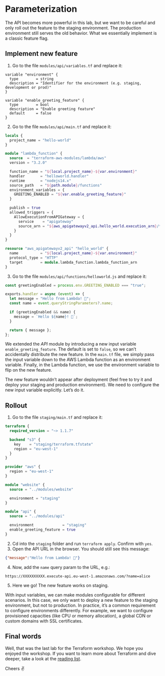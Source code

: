 # Parameterization

The API becomes more powerful in this lab, but we want to be careful and only roll out the feature to the staging environment. The production environment still serves the old behavior. What we essentially implement is a classic feature flag.

## Implement new feature

1. Go to the file `modules/api/variables.tf` and replace it:
  ```
  variable "environment" {
    type        = string
    description = "Identifier for the environment (e.g. staging, development or prod)"
  }

  variable "enable_greeting_feature" {
    type        = bool
    description = "Enable greeting feature"
    default     = false
  }
  ```
2. Go to the file `modules/api/main.tf` and replace it:
  ```tf
  locals {
    project_name = "hello-world"
  }

  module "lambda_function" {
    source  = "terraform-aws-modules/lambda/aws"
    version = "3.2.0"

    function_name = "${local.project_name}-${var.environment}"
    handler       = "helloworld.handler"
    runtime       = "nodejs14.x"
    source_path   = "${path.module}/functions"
    environment_variables = {
      GREETING_ENABLED = "${var.enable_greeting_feature}"
    }

    publish = true
    allowed_triggers = {
      AllowExecutionFromAPIGateway = {
        service    = "apigateway"
        source_arn = "${aws_apigatewayv2_api.hello_world.execution_arn}/*/*"
      }
    }
  }

  resource "aws_apigatewayv2_api" "hello_world" {
    name          = "${local.project_name}-${var.environment}"
    protocol_type = "HTTP"
    target        = module.lambda_function.lambda_function_arn
  }
  ```
3. Go to the file `modules/api/functions/helloworld.js` and replace it:
  ```js
  const greetingEnabled = process.env.GREETING_ENABLED === "true";

  exports.handler = async (event) => {  
    let message = "Hello from Lambda! 👋";
    const name = event.queryStringParameters?.name;

    if (greetingEnabled && name) {
      message = `Hello ${name}! 👋`;
    }

    return { message };
  };
  ```

We extended the *API* module by introducing a new input variable `enable_greeting_feature`. The default is set to `false`, so we can’t accidentally distribute the new feature. In the `main.tf` file, we simply pass the input variable down to the AWS Lambda function as an environment variable. Finally, in the Lambda function, we use the environment variable to flip on the new feature.

The new feature wouldn’t appear after deployment (feel free to try it and deploy your staging and production environment). We need to configure the new input variable explicitly. Let’s do it.

## Rollout

1. Go to the file `staging/main.tf` and replace it:
  ```tf
  terraform {
    required_version = "~> 1.1.7"

    backend "s3" {
      key    = "staging/terraform.tfstate"
      region = "eu-west-1"
    }
  }

  provider "aws" {
    region = "eu-west-1"
  }

  module "website" {
    source = "../modules/website"

    environment = "staging"
  }

  module "api" {
    source = "../modules/api"

    environment             = "staging"
    enable_greeting_feature = true
  }
  ```
2. Cd into the `staging` folder and run `terraform apply`. Confirm with `yes`.
3. Open the API URL in the browser. You should still see this message:
  ```json
  {"message":"Hello from Lambda! 👋"}
  ```
4. Now, add the `name` query param to the URL, e.g.:
  ```
  https://XXXXXXXXXX.execute-api.eu-west-1.amazonaws.com/?name=alice
  ```
5. Here we go! The new feature works on staging.

With input variables, we can make modules configurable for different scenarios. In this case, we only want to deploy a new feature to the staging environment, but not to production. In practice, it’s a common requirement to configure environments differently. For example, we want to configure provisioned capacities (like CPU or memory allocation), a global CDN or custom domains with SSL certificates.

## Final words

Well, that was the last lab for the Terraform workshop. We hope you enjoyed the workshop. If you want to learn more about Terraform and dive deeper, take a look at the [reading list](../README.md#📖-further-reading).

Cheers ✌️
